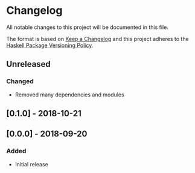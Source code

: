 # Changelog

All notable changes to this project will be documented in this file.

The format is based on [Keep a Changelog](http://keepachangelog.com/)
and this project adheres to the [Haskell Package Versioning Policy](https://pvp.haskell.org/).

## Unreleased

### Changed
- Removed many dependencies and modules

## [0.1.0] - 2018-10-21

## [0.0.0] - 2018-09-20

### Added
- Initial release
